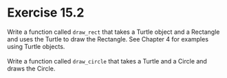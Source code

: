 # Exercise 15.2

Write a function called ```draw_rect``` that takes a Turtle object and a Rectangle and uses the Turtle to draw the Rectangle. See Chapter 4 for examples using Turtle objects.<br><br>
Write a function called ```draw_circle``` that takes a Turtle and a Circle and draws the Circle.


